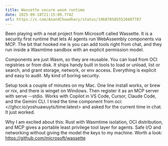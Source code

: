 ```yaml
---
title: Wassette secure wasm runtime
date: 2025-09-18T21:15:09.774Z
url: https://x.com/AnandChowdhary/status/1968785855520407787
---
```


Been playing with a neat project from Microsoft called Wassette. It is a security first runtime that lets AI agents run WebAssembly components via MCP. The bit that hooked me is you can add tools right from chat, and they run inside a Wasmtime sandbox with an explicit permission model.  
  
Components are just Wasm, so they are reusable. You can load from OCI registries or from disk. It ships handy built in tools to load or unload, list or search, and grant storage, network, or env access. Everything is explicit and easy to audit. My kind of boring security.  
  
Setup took a couple of minutes on my Mac. One line install works, or brew or nix, and there is winget on Windows. Then register it as an MCP server with serve --stdio. Works with Copilot in VS Code, Cursor, Claude Code, and the Gemini CLI. I tried the time component from oci:<//ghcr.io/yoshuawuyts/time:latest> and asked for the current time in chat. It just worked.  
  
Why I am excited about this: Rust with Wasmtime isolation, OCI distribution, and MCP gives a portable least privilege tool layer for agents. Safe I/O and networking without giving the model the keys to my machine. Worth a look: <https://github.com/microsoft/wassette>
